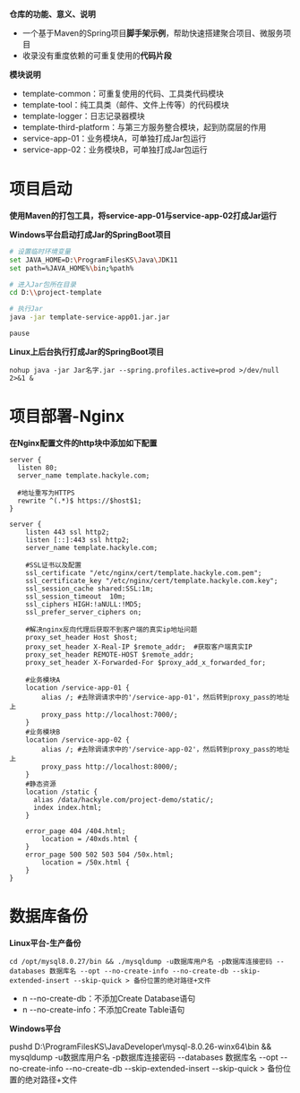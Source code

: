 **仓库的功能、意义、说明**

- 一个基于Maven的Spring项目**脚手架示例**，帮助快速搭建聚合项目、微服务项目
- 收录没有重度依赖的可重复使用的**代码片段**

**模块说明**

- template-common：可重复使用的代码、工具类代码模块
- template-tool：纯工具类（邮件、文件上传等）的代码模块
- template-logger：日志记录器模块
- template-third-platform：与第三方服务整合模块，起到防腐层的作用
- service-app-01：业务模块A，可单独打成Jar包运行
- service-app-02：业务模块B，可单独打成Jar包运行

# 项目启动

**使用Maven的打包工具，将service-app-01与service-app-02打成Jar运行**



**Windows平台启动打成Jar的SpringBoot项目**

```bash
# 设置临时环境变量
set JAVA_HOME=D:\ProgramFilesKS\Java\JDK11
set path=%JAVA_HOME%\bin;%path%

# 进入Jar包所在目录
cd D:\\project-template

# 执行Jar
java -jar template-service-app01.jar.jar

pause
```

**Linux上后台执行打成Jar的SpringBoot项目**

```shell
nohup java -jar Jar名字.jar --spring.profiles.active=prod >/dev/null 2>&1 &
```

# 项目部署-Nginx

**在Nginx配置文件的http块中添加如下配置**

```properties
server {
  listen 80;
  server_name template.hackyle.com;
  
  #地址重写为HTTPS
  rewrite ^(.*)$ https://$host$1;
}

server {
    listen 443 ssl http2;
    listen [::]:443 ssl http2;
    server_name template.hackyle.com;
    
    #SSL证书以及配置
    ssl_certificate "/etc/nginx/cert/template.hackyle.com.pem";
    ssl_certificate_key "/etc/nginx/cert/template.hackyle.com.key";
    ssl_session_cache shared:SSL:1m;
    ssl_session_timeout  10m;
    ssl_ciphers HIGH:!aNULL:!MD5;
    ssl_prefer_server_ciphers on;
    
    #解决nginx反向代理后获取不到客户端的真实ip地址问题
    proxy_set_header Host $host;
    proxy_set_header X-Real-IP $remote_addr;  #获取客户端真实IP
    proxy_set_header REMOTE-HOST $remote_addr;
    proxy_set_header X-Forwarded-For $proxy_add_x_forwarded_for;

    #业务模块A
    location /service-app-01 {
        alias /; #去除调请求中的'/service-app-01'，然后转到proxy_pass的地址上
        proxy_pass http://localhost:7000/;
    }
    #业务模块B
    location /service-app-02 {
        alias /; #去除调请求中的'/service-app-02'，然后转到proxy_pass的地址上
        proxy_pass http://localhost:8000/;
    }
    #静态资源
    location /static {
      alias /data/hackyle.com/project-demo/static/;
      index index.html;
    }
    
    error_page 404 /404.html;
        location = /40xds.html {
    }
    error_page 500 502 503 504 /50x.html;
        location = /50x.html {
    }
}
```

# 数据库备份

**Linux平台-生产备份**

```shell
cd /opt/mysql8.0.27/bin && ./mysqldump -u数据库用户名 -p数据库连接密码 --databases 数据库名 --opt --no-create-info --no-create-db --skip-extended-insert --skip-quick > 备份位置的绝对路径+文件
```

- n --no-create-db：不添加Create Database语句
- n --no-create-info：不添加Create Table语句

 

**Windows平台**

pushd D:\ProgramFilesKS\JavaDeveloper\mysql-8.0.26-winx64\bin && mysqldump -u数据库用户名 -p数据库连接密码 --databases 数据库名 --opt --no-create-info --no-create-db --skip-extended-insert --skip-quick > 备份位置的绝对路径+文件
